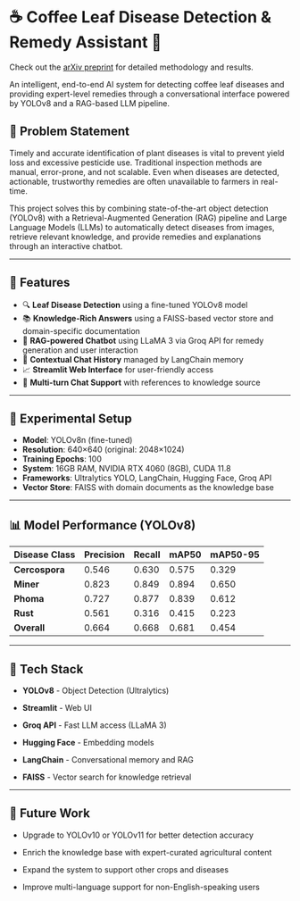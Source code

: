 # ☕ Coffee Leaf Disease Detection & Remedy Assistant 🌿

Check out the [arXiv preprint](https://arxiv.org/abs/2505.21544) for detailed methodology and results.

An intelligent, end-to-end AI system for detecting coffee leaf diseases and providing expert-level remedies through a conversational interface powered by YOLOv8 and a RAG-based LLM pipeline.

## 📌 Problem Statement

Timely and accurate identification of plant diseases is vital to prevent yield loss and excessive pesticide use. Traditional inspection methods are manual, error-prone, and not scalable. Even when diseases are detected, actionable, trustworthy remedies are often unavailable to farmers in real-time.

This project solves this by combining state-of-the-art object detection (YOLOv8) with a Retrieval-Augmented Generation (RAG) pipeline and Large Language Models (LLMs) to automatically detect diseases from images, retrieve relevant knowledge, and provide remedies and explanations through an interactive chatbot.

---

## 🚀 Features

- 🔍 **Leaf Disease Detection** using a fine-tuned YOLOv8 model
- 📚 **Knowledge-Rich Answers** using a FAISS-based vector store and domain-specific documentation
- 🤖 **RAG-powered Chatbot** using LLaMA 3 via Groq API for remedy generation and user interaction
- 🧠 **Contextual Chat History** managed by LangChain memory
- 📈 **Streamlit Web Interface** for user-friendly access
- 🔁 **Multi-turn Chat Support** with references to knowledge source

---

## 🧪 Experimental Setup

- **Model**: YOLOv8n (fine-tuned)
- **Resolution**: 640×640 (original: 2048×1024)
- **Training Epochs**: 100
- **System**: 16GB RAM, NVIDIA RTX 4060 (8GB), CUDA 11.8
- **Frameworks**: Ultralytics YOLO, LangChain, Hugging Face, Groq API
- **Vector Store**: FAISS with domain documents as the knowledge base

---

## 📊 Model Performance (YOLOv8)

| Disease Class | Precision | Recall | mAP50 | mAP50-95 |
|---------------|-----------|--------|--------|-----------|
| **Cercospora** | 0.546     | 0.630  | 0.575  | 0.329     |
| **Miner**      | 0.823     | 0.849  | 0.894  | 0.650     |
| **Phoma**      | 0.727     | 0.877  | 0.839  | 0.612     |
| **Rust**       | 0.561     | 0.316  | 0.415  | 0.223     |
| **Overall**    | 0.664     | 0.668  | 0.681  | 0.454     |

---
## 🧰 Tech Stack
- **YOLOv8** - Object Detection (Ultralytics)

- **Streamlit** - Web UI

- **Groq API** - Fast LLM access (LLaMA 3)

- **Hugging Face** - Embedding models

- **LangChain** - Conversational memory and RAG

- **FAISS** - Vector search for knowledge retrieval
  
---
## 📌 Future Work
- Upgrade to YOLOv10 or YOLOv11 for better detection accuracy

- Enrich the knowledge base with expert-curated agricultural content

- Expand the system to support other crops and diseases

- Improve multi-language support for non-English-speaking users


